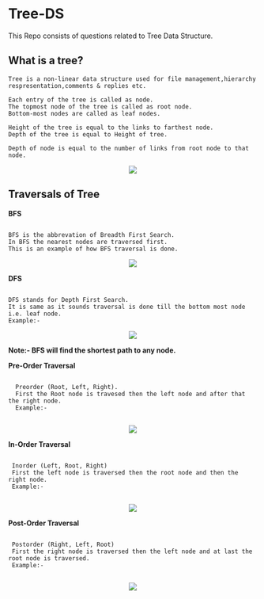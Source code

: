 # Tree-DS

This Repo consists of questions related to Tree Data Structure.

## What is a tree?

```
Tree is a non-linear data structure used for file management,hierarchy respresentation,comments & replies etc.

Each entry of the tree is called as node.
The topmost node of the tree is called as root node.
Bottom-most nodes are called as leaf nodes.

Height of the tree is equal to the links to farthest node.
Depth of the tree is equal to Height of tree.

Depth of node is equal to the number of links from root node to that node.

```

<p align="center">
<img src="https://user-images.githubusercontent.com/70788113/135207321-192a26c3-022e-44fd-96dc-a5bf8e3f02dc.png">
</p>


## Traversals of Tree

  **BFS**
  
  ```
  
  BFS is the abbrevation of Breadth First Search.
  In BFS the nearest nodes are traversed first.
  This is an example of how BFS traversal is done.
  
  ```

  <p align="center">
    <img src="https://user-images.githubusercontent.com/70788113/135208617-580d31f1-a3ea-4c50-8c44-3bd38202be86.png">
  </p>
  
  
  **DFS**
  
  ```
  
  DFS stands for Depth First Search.
  It is same as it sounds traversal is done till the bottom most node i.e. leaf node.
  Example:-
  
  ```
  <p align="center">
  <img src="https://user-images.githubusercontent.com/70788113/135209180-cb9a3c36-a250-46ef-b622-63dae0c5923b.png">
  </p>


**Note:- BFS will find the shortest path to any node.**

  **Pre-Order Traversal**
  
  ```
  
    Preorder (Root, Left, Right).  
    First the Root node is travesed then the left node and after that the right node.
    Example:-
    
  ```
  
  <p align="center">
  <img src="https://user-images.githubusercontent.com/70788113/135209827-c6fa8f06-05b1-45bc-9e16-0234f7aff686.png">
  </p>
  
  **In-Order Traversal**
 
  ```
  
   Inorder (Left, Root, Right)
   First the left node is traversed then the root node and then the right node.
   Example:-
   
  ```

  
  <p align="center">
  <img src="https://user-images.githubusercontent.com/70788113/135210154-12d102ab-b395-42cb-8859-edb4b741b4e7.png">
  </p>
  
  **Post-Order Traversal**
  
  ```
   
   Postorder (Right, Left, Root)
   First the right node is traversed then the left node and at last the root node is traversed.
   Example:-
   
  ```
  
  <p align="center">
  <img src="https://user-images.githubusercontent.com/70788113/135210425-008f1385-46b3-42bb-b88d-5809d7c44a69.png">
  </p>

  
